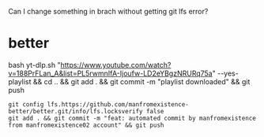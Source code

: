 Can I change something in brach without getting git lfs error?
# better

<!-- To install dependencies:

```bash
bun install
```

To run:

```bash
bun run index.ts
```

This project was created using `bun init` in bun v1.1.18. [Bun](https://bun.sh) is a fast all-in-one JavaScript runtime. -->


bash yt-dlp.sh "https://www.youtube.com/watch?v=188PrFLan_A&list=PL5rwmnIfA-Ijoufw-LD2eYBgzNRURq75a" --yes-playlist && cd .. && git add . && git commit -m "playlist downloaded" && git push

```
git config lfs.https://github.com/manfromexistence-better/better.git/info/lfs.locksverify false
git add . && git commit -m "feat: automated commit by manfromexistence from manfromexistence02 account" && git push
```